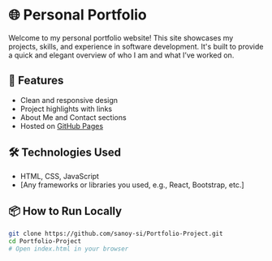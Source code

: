 # 🌐 Personal Portfolio

Welcome to my personal portfolio website! This site showcases my projects, skills, and experience in software development. It's built to provide a quick and elegant overview of who I am and what I’ve worked on.

## 🚀 Features

- Clean and responsive design
- Project highlights with links
- About Me and Contact sections
- Hosted on [GitHub Pages](https://sanoy-si.github.io/Portfolio-Project)

## 🛠️ Technologies Used

- HTML, CSS, JavaScript
- [Any frameworks or libraries you used, e.g., React, Bootstrap, etc.]

## 📦 How to Run Locally

```bash
git clone https://github.com/sanoy-si/Portfolio-Project.git
cd Portfolio-Project
# Open index.html in your browser
